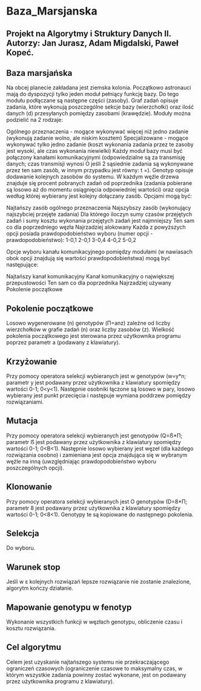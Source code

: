 # Baza_Marsjanska
## Projekt na Algorytmy i Struktury Danych II. Autorzy: Jan Jurasz, Adam Migdalski, Paweł Kopeć.

## Baza marsjańska
Na obcej planecie zakładana jest ziemska kolonia. Początkowo astronauci mają do dyspozycji tylko jeden moduł pełniący funkcję bazy. Do tego modułu podłączane są następne części (zasoby). Graf zadań opisuje zadania, które wykonują poszczególne sekcje bazy (wierzchołki) oraz ilość danych (d) przesyłanych pomiędzy zasobami (krawędzie). Moduły można podzielić na 2 rodzaje:

Ogólnego przeznaczenia - mogące wykonywać więcej niż jedno zadanie (wykonują zadanie wolno, ale niskim kosztem)
Specjalizowane - mogące wykonywać tylko jedno zadanie (koszt wykonania zadania przez te zasoby jest wysoki, ale czas wykonania niewielki)
Każdy moduł bazy musi być połączony kanałami komunikacyjnymi (odpowiedzialne są za transmisję danych; czas transmisji wynosi O jeśli 2 sąsiednie zadania są wykonywane przez ten sam zasób, w innym przypadku jest równy: t =). Genotyp opisuje dodawanie kolejnych zasobów do systemu. W każdym węźle drzewa znajduje się procent pobranych zadań od poprzednika (zadania pobierane są losowo aż do momentu osiągnięcia odpowiedniej wartości) oraz opcja według której wybierany jest kolejny dołączany zasób. Opcjami mogą być:

Najtańszy zasób ogólnego przeznaczenia
Najszybszy zasób (wykonujący najszybciej przejęte zadania)
Dla którego iloczyn sumy czasów przejętych zadań i sumy kosztu wykonania przejętych zadań jest najmniejszy
Ten sam co dla poprzedniego węzła
Najrzadziej alokowany
Każda z powyższych opcji posiada prawdopodobieństwo wyboru (numer opcji - prawdopodobieństwo):
1-0,1
2-0,1
3-0,4
4-0,2
5-0,2

Opcje wyboru kanału komunikacyjnego pomiędzy modułami (w nawiasach obok opcji znajdują się wartości prawdopodobieństwa) mogą być następujące:

Najtańszy kanał komunikacyjny
Kanał komunikacyjny o największej przepustowości
Ten sam co dla poprzednika
Najrzadziej używany
Pokolenie początkowe

##	Pokolenie początkowe
Losowo wygenerowane (n) genotypów (П=anz) zależne od liczby wierzchołków w grafie zadań (n) oraz liczby zasobów (z). Wielkość pokolenia początkowego jest sterowana przez użytkownika programu poprzez parametr a (podawany z klawiatury).

## Krzyżowanie
Przy pomocy operatora selekcji wybieranych jest w genotypów (w=y*n; parametr y jest podawany przez użytkownika z klawiatury spomiędzy wartości 0-1; 0<y<1). Następnie osobniki łączone są losowo w pary, losowo wybierany jest punkt przecięcia i następuje wymiana poddrzew pomiędzy rozwiązaniami.

## Mutacja
Przy pomocy operatora selekcji wybieranych jest genotypów (Q=ẞ*П; parametr ẞ jest podawany przez użytkownika z klawiatury spomiędzy wartości 0-1; 0<B<1). Następnie losowo wybierany jest węzeł (dla każdego rozwiązania osobno) i zamieniana jest opcja znajdująca się w wybranym węźle na inną (uwzględniając prawdopodobieństwo wyboru poszczególnych opcji).

## Klonowanie
Przy pomocy operatora selekcji wybieranych jest O genotypów (D=8*П; parametr 8 jest podawany przez użytkownika z klawiatury spomiędzy wartości 0-1; 0<8<1). Genotypy te są kopiowane do następnego pokolenia.

## Selekcja
Do wyboru.

## Warunek stop
Jeśli w ε kolejnych rozwiązań lepsze rozwiązanie nie zostanie znalezione, algorytm kończy działanie.

## Mapowanie genotypu w fenotyp
Wykonanie wszystkich funkcji w węzłach genotypu, obliczenie czasu i kosztu rozwiązania.

## Cel algorytmu
Celem jest uzyskanie najtańszego systemu nie przekraczającego ograniczeń czasowych (ograniczenie czasowe to maksymalny czas, w którym wszystkie zadania powinny zostać wykonane, jest on podawany przez użytkownika programu z klawiatury).